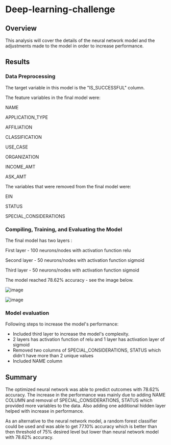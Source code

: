 # Deep-learning-challenge

## Overview
This analysis will cover the details of the neural network model and the adjustments made to the model in order to increase performance.

## Results

### Data Preprocessing
The target variable in this model is the "IS_SUCCESSFUL" column.

The feature variables in the final model were:

NAME

APPLICATION_TYPE

AFFILIATION

CLASSIFICATION

USE_CASE

ORGANIZATION

INCOME_AMT

ASK_AMT

The variables that were removed from the final model were:

EIN 

STATUS

SPECIAL_CONSIDERATIONS 

### Compiling, Training, and Evaluating the Model
The final model has two layers :

First layer - 100 neurons/nodes with activation function relu

Second layer - 50 neurons/nodes with activation function sigmoid

Third layer - 50 neurons/nodes with activation function sigmoid

The model reached 78.62% accuracy - see the image below.

![image](https://github.com/Swetavirani/deep-learning-challenge/assets/102982635/e8a195af-1d8e-4076-9ac9-8859a0dc7902)

![image](https://github.com/Swetavirani/deep-learning-challenge/assets/102982635/00e7d8db-5962-43c2-bc72-28454c0b65be)

### Model evaluation

Following steps to increase the model's performance:
- Included third layer to increase the model's complexity.
- 2 layers has activation function of relu and 1 layer has activation layer of sigmoid 
- Removed two columns of SPECIAL_CONSIDERATIONS, STATUS which didn't have more than 2 unique values
- Included NAME column  


## Summary
The optimized neural network was able to predict outcomes with 78.62% accuracy. The increase in the performance was mainly due to adding NAME COLUMN and removal of SPECIAL_CONSIDERATIONS, STATUS which provided more variables to the data. Also adding one additional hidden layer helped with increase in performance. 

As an alternative to the neural network model, a random forest classifier could be used and was able to get 77.10% accuracy which is better than then threshold of 75% desired level but lower than neural network model with 78.62% accuracy. 
